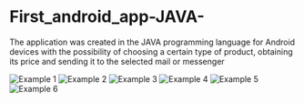 # First_android_app-JAVA-
The application was created in the JAVA programming language for Android devices with the possibility of choosing a certain type of product, obtaining its price and sending it to the selected mail or messenger

![Example 1](https://github.com/Die-Hardman/First_android_app-JAVA-/blob/master/photo_2023-09-18_13-21-11%20(3).jpg)
![Example 2](https://github.com/Die-Hardman/First_android_app-JAVA-/blob/master/photo_2023-09-18_13-21-11.jpg)
![Example 3](https://github.com/Die-Hardman/First_android_app-JAVA-/blob/master/photo_2023-09-18_13-21-11%20(2).jpg)
![Example 4](https://github.com/Die-Hardman/First_android_app-JAVA-/blob/master/photo_2023-09-18_13-21-12.jpg)
![Example 5](https://github.com/Die-Hardman/First_android_app-JAVA-/blob/master/photo_2023-09-18_13-21-12%20(2).jpg)
![Example 6](https://github.com/Die-Hardman/First_android_app-JAVA-/blob/master/photo_2023-09-18_13-24-30.jpg)
